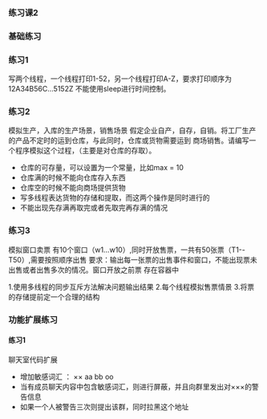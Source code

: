 ### 练习课2

### 基础练习

### 练习1

写两个线程，一个线程打印1-52，另一个线程打印A-Z，要求打印顺序为12A34B56C...5152Z
不能使用sleep进行时间控制。

### 练习2
模拟生产，入库的生产场景，销售场景
假定企业自产，自存，自销。将工厂生产的产品不定时的运到仓库，与此同时，仓库或货物需要运到
商场销售。请编写一个程序模拟这个过程，（主要是对仓库的存取）。

* 仓库的可存量，可以设置为一个常量，比如max = 10
* 仓库满的时候不能向仓库存入东西
* 仓库空的时候不能向商场提供货物
* 写多线程表达货物的存储和提取，而这两个操作是同时进行的
* 不能出现先存满再取完或者先取完再存满的情况

### 练习3
模拟窗口卖票
有10个窗口（w1...w10）,同时开放售票，一共有50张票（T1--T50）,需要按照顺序出售
要求：输出每一张票的出售事件和窗口，不能出现票未出售或者出售多次的情况。窗口开放之前票
存在容器中

1.使用多线程的同步互斥方法解决问题输出结果
2.每个线程模拟售票情景
3.将票的存储提前定一个合理的结构

### 功能扩展练习

#### 练习1

聊天室代码扩展

* 增加敏感词汇 ： ××  aa  bb  oo
* 当有成员聊天内容中包含敏感词汇，则进行屏蔽，并且向群里发出对×××的警告信息
* 如果一个人被警告三次则提出该群，同时拉黑这个地址
